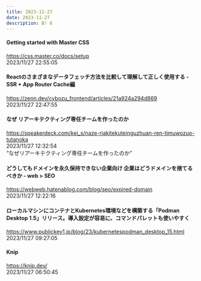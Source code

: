 ```yaml
---
title: 2023-11-27
date: 2023-11-27
description: B! 6
---
```


#### Getting started with Master CSS
https://css.master.co/docs/setup<br>
2023/11/27 22:55:05<br>


#### Reactのさまざまなデータフェッチ方法を比較して理解して正しく使用する - SSR + App Router Cache編
https://zenn.dev/cybozu_frontend/articles/21a924a294d869<br>
2023/11/27 22:47:55<br>


#### なぜ リアーキテクティング専任チームを作ったのか
https://speakerdeck.com/kei_s/naze-riakitekuteinguzhuan-ren-timuwozuo-tutanoka<br>
2023/11/27 12:32:54<br>
“なぜリアーキテクティング専任チームを作ったのか”


#### どうしてもドメインを永久保持できない企業向け 企業はどうドメインを捨てるべきか - web &gt; SEO
https://webweb.hatenablog.com/blog/seo/expired-domain<br>
2023/11/27 12:22:16<br>


#### ローカルマシンにコンテナとKubernetes環境などを構築する「Podman Desktop 1.5」リリース。導入設定が容易に、コマンドパレットも使いやすく
https://www.publickey1.jp/blog/23/kubernetespodman_desktop_15.html<br>
2023/11/27 09:27:05<br>


#### Knip
https://knip.dev/<br>
2023/11/27 06:50:45<br>


